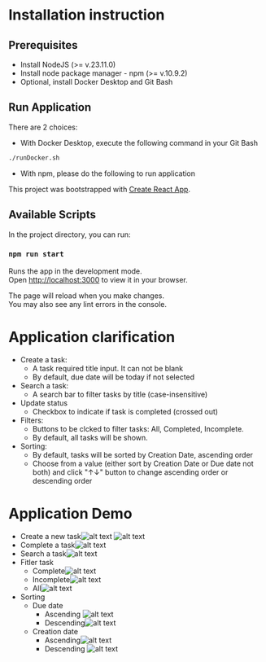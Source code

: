 # Installation instruction

## Prerequisites

- Install NodeJS (>= v.23.11.0)
- Install node package manager - npm (>= v.10.9.2)
- Optional, install Docker Desktop and Git Bash

## Run Application

There are 2 choices:

- With Docker Desktop, execute the following command in your Git Bash

```bash
./runDocker.sh
```

- With npm, please do the following to run application

This project was bootstrapped with [Create React App](https://github.com/facebook/create-react-app).

## Available Scripts

In the project directory, you can run:

### `npm run start`

Runs the app in the development mode.\
Open [http://localhost:3000](http://localhost:3000) to view it in your browser.

The page will reload when you make changes.\
You may also see any lint errors in the console.

# Application clarification

- Create a task:
  - A task required title input. It can not be blank
  - By default, due date will be today if not selected
- Search a task:
  - A search bar to filter tasks by title (case-insensitive)
- Update status
  - Checkbox to indicate if task is completed (crossed out)
- Filters:
  - Buttons to be clcked to filter tasks: All, Completed, Incomplete.
  - By default, all tasks will be shown.
- Sorting:
  - By default, tasks will be sorted by Creation Date, ascending order
  - Choose from a value (either sort by Creation Date or Due date not both) and click "↑↓" button to change ascending order or descending order

# Application Demo

- Create a new task![alt text](image-1.png) ![alt text](image-2.png)
- Complete a task![alt text](image-3.png)
- Search a task![alt text](image-4.png)
- Fitler task
  - Complete![alt text](image-5.png)
  - Incomplete![alt text](image-6.png)
  - All![alt text](image-7.png)
- Sorting
  - Due date
    - Ascending ![alt text](image-11.png)
    - Descending![alt text](image-12.png)
  - Creation date
    - Ascending![alt text](image-9.png)
    - Descending ![alt text](image-10.png)
